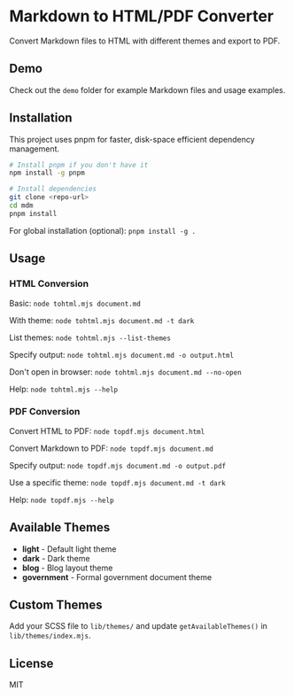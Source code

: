 # Markdown to HTML/PDF Converter

Convert Markdown files to HTML with different themes and export to PDF.

## Demo

Check out the `demo` folder for example Markdown files and usage examples.

## Installation

This project uses pnpm for faster, disk-space efficient dependency management.

```bash
# Install pnpm if you don't have it
npm install -g pnpm

# Install dependencies
git clone <repo-url>
cd mdm
pnpm install
```

For global installation (optional): `pnpm install -g .`

## Usage

### HTML Conversion

Basic: `node tohtml.mjs document.md`

With theme: `node tohtml.mjs document.md -t dark`

List themes: `node tohtml.mjs --list-themes`

Specify output: `node tohtml.mjs document.md -o output.html`

Don't open in browser: `node tohtml.mjs document.md --no-open`

Help: `node tohtml.mjs --help`

### PDF Conversion

Convert HTML to PDF: `node topdf.mjs document.html`

Convert Markdown to PDF: `node topdf.mjs document.md`

Specify output: `node topdf.mjs document.md -o output.pdf`

Use a specific theme: `node topdf.mjs document.md -t dark`

Help: `node topdf.mjs --help`

## Available Themes

- **light** - Default light theme
- **dark** - Dark theme
- **blog** - Blog layout theme
- **government** - Formal government document theme

## Custom Themes

Add your SCSS file to `lib/themes/` and update `getAvailableThemes()` in `lib/themes/index.mjs`.

## License

MIT